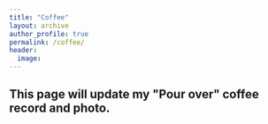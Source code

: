 ```yaml
---
title: "Coffee"
layout: archive
author_profile: true
permalink: /coffee/
header:
  image: 
---
```

## This page will update my "Pour over" coffee record and photo.